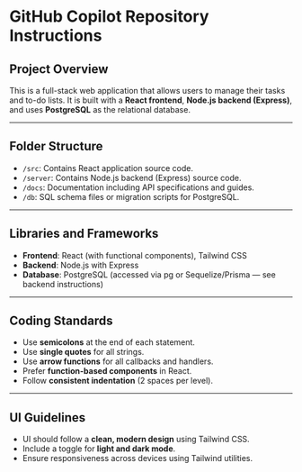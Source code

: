 # GitHub Copilot Repository Instructions

## Project Overview

This is a full-stack web application that allows users to manage their tasks and to-do lists. It is built with a **React frontend**, **Node.js backend (Express)**, and uses **PostgreSQL** as the relational database.

---

## Folder Structure

- `/src`: Contains React application source code.
- `/server`: Contains Node.js backend (Express) source code.
- `/docs`: Documentation including API specifications and guides.
- `/db`: SQL schema files or migration scripts for PostgreSQL.

---

## Libraries and Frameworks

- **Frontend**: React (with functional components), Tailwind CSS
- **Backend**: Node.js with Express
- **Database**: PostgreSQL (accessed via pg or Sequelize/Prisma — see backend instructions)

---

## Coding Standards

- Use **semicolons** at the end of each statement.
- Use **single quotes** for all strings.
- Use **arrow functions** for all callbacks and handlers.
- Prefer **function-based components** in React.
- Follow **consistent indentation** (2 spaces per level).

---

## UI Guidelines

- UI should follow a **clean, modern design** using Tailwind CSS.
- Include a toggle for **light and dark mode**.
- Ensure responsiveness across devices using Tailwind utilities.
